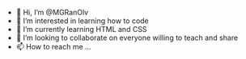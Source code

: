 - 👋 Hi, I’m @MGRanOlv
- 👀 I’m interested in learning how to code
- 🌱 I’m currently learning HTML and CSS
- 💞️ I’m looking to collaborate on everyone willing to teach and share
- 📫 How to reach me ...

<!---
MGRanOlv/MGRanOlv is a ✨ special ✨ repository because its `README.md` (this file) appears on your GitHub profile.
You can click the Preview link to take a look at your changes.
--->
